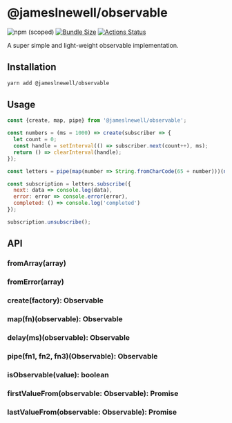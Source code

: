 # @jameslnewell/observable

![npm (scoped)](https://img.shields.io/npm/v/@jameslnewell/observable.svg)
[![Bundle Size](https://badgen.net/bundlephobia/minzip/@jameslnewell/observable)](https://bundlephobia.com/result?p=@jameslnewell/observable)
[![Actions Status](https://github.com/jameslnewell/observable/workflows/main/badge.svg)](https://github.com/jameslnewell/observable/actions)

A super simple and light-weight observable implementation.

## Installation

```bash
yarn add @jameslnewell/observable
```

## Usage

```js
const {create, map, pipe} from '@jameslnewell/observable';

const numbers = (ms = 1000) => create(subscriber => {
  let count = 0;
  const handle = setInterval(() => subscriber.next(count++), ms);
  return () => clearInterval(handle);
});

const letters = pipe(map(number => String.fromCharCode(65 + number)))(numbers())

const subscription = letters.subscribe({
  next: data => console.log(data),
  error: error => console.error(error),
  completed: () => console.log('completed')
});

subscription.unsubscribe();

```

## API

### fromArray(array)

### fromError(array)

### create(factory): Observable

### map(fn)(observable): Observable

### delay(ms)(observable): Observable

### pipe(fn1, fn2, fn3)(Observable): Observable

### isObservable(value): boolean

### firstValueFrom(observable: Observable<Value>): Promise<Value>

### lastValueFrom(observable: Observable<Value>): Promise<Value>
